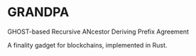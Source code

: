 # GRANDPA

GHOST-based Recursive ANcestor Deriving Prefix Agreement

A finality gadget for blockchains, implemented in Rust.

